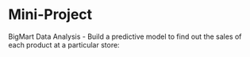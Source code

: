 # Mini-Project
BigMart Data Analysis - Build a predictive model to find out the sales of each product at a particular store:

